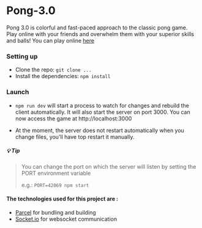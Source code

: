 # Pong-3.0
Pong 3.0 is colorful and fast-paced approach to the classic pong game. Play online with your friends and overwhelm them with your superior skills and balls!
You can play online [here](https://pong-3-0.onrender.com/)

### Setting up
 * Clone the repo: `git clone ...`
 * Install the dependencies: `npm install`

### Launch
 * `npm run dev` will start a process to watch for changes and rebuild the client automatically.
It will also start the server on port 3000. You can now access the game at http://localhost:3000

* At the moment, the server does not restart automatically when you change files, you'll have top restart it manually.


##### 💡 Tip
> You can change the port on which the server will listen by setting the PORT environment variable
>
> e.g.: `PORT=42069 npm start`

#### The technologies used for this project are : 
 * [Parcel](https://parceljs.org/) for bundling and building
 * [Socket.io](https://socket.io/) for websocket communication
